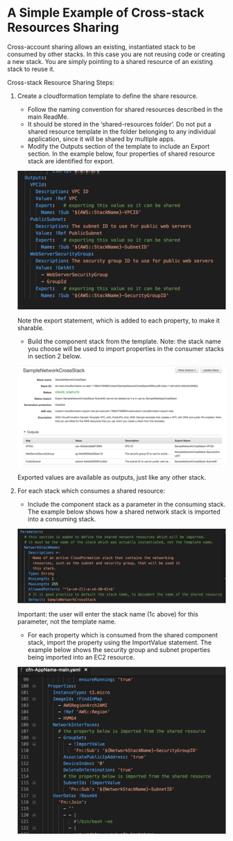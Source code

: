 # A Simple Example of Cross-stack Resources Sharing
Cross-account sharing allows an existing, instantiated stack to be consumed by other stacks. In this case you are not reusing code or creating a new stack.   You are simply pointing to a shared resource of an existing stack to reuse it.

Cross-stack Resource Sharing Steps:
1. Create a cloudformation template to define the share resource.  
	* Follow the naming convention for shared resources described in the main ReadMe.  
	* It should be stored in the ‘shared-resources folder’.    Do not put a shared resource template in the folder belonging to any individual application, since it will be shared by multiple apps.
	* Modify the Outputs section of the template to include an Export section.   In the example below, four properties of shared resource stack are identified for export.

	![Export Statements](https://github.com/rjgleave/aws-cloudformation-nested-stacks/blob/master/assets/exported-resources.png)

	Note the export statement, which is added to each property, to make it sharable.

	* Build the component stack from the template.  Note: the stack name you choose will be used to import properties in the consumer stacks in section 2 below.

	![Shared Stack](https://github.com/rjgleave/aws-cloudformation-nested-stacks/blob/master/assets/component-stack-outputs.png)

	Exported values are available as outputs, just like any other stack.

2. For each stack which consumes a shared resource:
	* Include the component stack as a parameter in the consuming stack.  The example below shows how a shared network stack is imported into a consuming stack.   

	![Define the Shared Resource as a Parameter](https://github.com/rjgleave/aws-cloudformation-nested-stacks/blob/master/assets/shared-resource-parameter-definition%20.png)

	Important:  the user will enter the stack name (1c above) for this parameter, not the template name.

	* For each property which is consumed from the shared component stack, import the property using the ImportValue statement.  The example below shows the security group and subnet properties being imported into an EC2 resource.

	![Imported Properties](https://github.com/rjgleave/aws-cloudformation-nested-stacks/blob/master/assets/cross-stack-imported-property.png)

